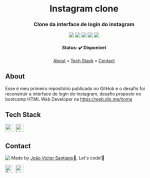 <h1 align="center">
	Instagram clone
</h1>

<h3 align="center">
	Clone da interface de login do instagram
</h3>

<p align="center">
	<img src="https://img.shields.io/badge/PRs-welcome-brightgreen.svg?style=flat-square"/>
	<img src="https://img.shields.io/github/license/jvsantiago-dev/instagram_clone_dio?color=brightgreen"/>
	<img src="https://img.shields.io/github/repo-size/jvsantiago-dev/instagram_clone_dio?color=brightgreen"/>
	<img src="https://img.shields.io/github/last-commit/jvsantiago-dev/instagram_clone_dio?color=brightgreen"/>
	<img src="https://img.shields.io/github/languages/count/jvsantiago-dev/instagram_clone_dio?color=brightgreen"/>
</p>

<h4 align="center">
	Status: ✔️ Disponível
</h4>

<p align="center">
	<a href="#about">About</a> •
	<a href="#tech-stack">Tech Stack</a> •
	<a href="#contact">Contact</a> 
</p>

## About

Esse é meu primeiro repositório publicado no GitHub e o desafio foi reconstruir a interface de login do Instagram, desafio proposto no bootcamp HTML Web Developer na https://web.dio.me/home

## Tech Stack

<img src="https://img.shields.io/badge/Css3-05122A?style=flat&logo=css3" alt="css3 Badge" height="25">&nbsp;
<img src="https://img.shields.io/badge/Html5-05122A?style=flat&logo=html5" alt="html5 Badge" height="25">&nbsp;

## Contact

<img align="left" src="https://avatars.githubusercontent.com/jvsantiago-dev?size=100">

Made by [João Victor Santiago](https://github.com/jvsantiago-dev)👋, Let's code!💚

<a href="mailto:jvsanttiago@gmail.com" target="_blank"><img src="https://img.shields.io/badge/Email-D14836?style=flat&logo=gmail&logoColor=white" alt="Email Badge" height="25"></a>&nbsp;
<a href="https://www.linkedin.com/in/jvsanttiago-dev" target="_blank"><img src="https://img.shields.io/badge/Linkedin-0077B5?style=flat&logo=linkedin&logoColor=white" alt="LinkedIn Badge" height="25"></a>&nbsp;

<br clear="left"/>
